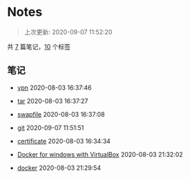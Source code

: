 # Notes
    
> 上次更新: 2020-09-07 11:52:20
    
共 [7](https://github.com/tuot/Notes/issues) 篇笔记，[10](https://github.com/tuot/Notes/labels) 个标签

## 笔记

- [vpn](https://github.com/tuot/Notes/issues/7)  2020-08-03 16:37:46

- [tar](https://github.com/tuot/Notes/issues/6)  2020-08-03 16:37:27

- [swapfile](https://github.com/tuot/Notes/issues/5)  2020-08-03 16:37:08

- [git](https://github.com/tuot/Notes/issues/4)  2020-09-07 11:51:51

- [certificate](https://github.com/tuot/Notes/issues/3)  2020-08-03 16:34:34

- [Docker for windows with VirtualBox](https://github.com/tuot/Notes/issues/2)  2020-08-03 21:32:02

- [docker](https://github.com/tuot/Notes/issues/1)  2020-08-03 21:29:54

